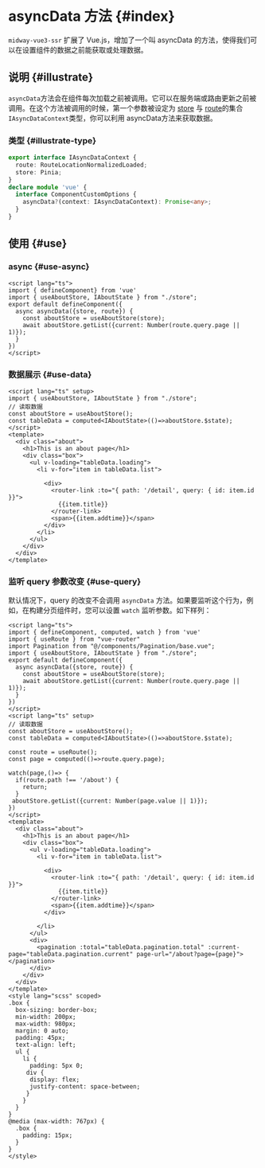 # asyncData 方法 {#index}

`midway-vue3-ssr` 扩展了 Vue.js，增加了一个叫 asyncData 的方法，使得我们可以在设置组件的数据之前能获取或处理数据。

## 说明 {#illustrate}

`asyncData`方法会在组件每次加载之前被调用。它可以在服务端或路由更新之前被调用。在这个方法被调用的时候，第一个参数被设定为 [store](/guide/essentials/store-pinia.md) 与 [route](/guide/essentials/routing.md)的集合`IAsyncDataContext`类型，你可以利用 asyncData方法来获取数据。

### 类型 {#illustrate-type}

```ts
export interface IAsyncDataContext {
  route: RouteLocationNormalizedLoaded;
  store: Pinia;
}
declare module 'vue' {
  interface ComponentCustomOptions {
    asyncData?(context: IAsyncDataContext): Promise<any>;
  }
}
```

## 使用 {#use}



### async {#use-async}

```vue
<script lang="ts">
import { defineComponent} from 'vue'
import { useAboutStore, IAboutState } from "./store";
export default defineComponent({
  async asyncData({store, route}) {
    const aboutStore = useAboutStore(store);
    await aboutStore.getList({current: Number(route.query.page || 1)});
  }
})
</script>
```

### 数据展示 {#use-data}

```vue
<script lang="ts" setup>
import { useAboutStore, IAboutState } from "./store";
// 读取数据
const aboutStore = useAboutStore();
const tableData = computed<IAboutState>(()=>aboutStore.$state);
</script>
<template>
  <div class="about">
    <h1>This is an about page</h1>
    <div class="box">
      <ul v-loading="tableData.loading">
        <li v-for="item in tableData.list">

          <div>
            <router-link :to="{ path: '/detail', query: { id: item.id }}">
              {{item.title}}
            </router-link>
            <span>{{item.addtime}}</span>
          </div>
        </li>
      </ul>
    </div>
  </div>
</template>
```

### 监听 query 参数改变 {#use-query}

默认情况下，query 的改变不会调用 `asyncData` 方法。如果要监听这个行为，例如，在构建分页组件时，您可以设置 `watch` 监听参数。如下样列：

```vue{18-26}
<script lang="ts">
import { defineComponent, computed, watch } from 'vue'
import { useRoute } from "vue-router"
import Pagination from "@/components/Pagination/base.vue";
import { useAboutStore, IAboutState } from "./store";
export default defineComponent({
  async asyncData({store, route}) {
    const aboutStore = useAboutStore(store);
    await aboutStore.getList({current: Number(route.query.page || 1)});
  }
})
</script>
<script lang="ts" setup>
// 读取数据
const aboutStore = useAboutStore();
const tableData = computed<IAboutState>(()=>aboutStore.$state);

const route = useRoute();
const page = computed(()=>route.query.page);

watch(page,()=> {
  if(route.path !== '/about') {
    return;
  }
 aboutStore.getList({current: Number(page.value || 1)});
})
</script>
<template>
  <div class="about">
    <h1>This is an about page</h1>
    <div class="box">
      <ul v-loading="tableData.loading">
        <li v-for="item in tableData.list">

          <div>
            <router-link :to="{ path: '/detail', query: { id: item.id }}">
              {{item.title}}
            </router-link>
            <span>{{item.addtime}}</span>
          </div>
        
        </li>
      </ul>
      <div>
        <pagination :total="tableData.pagination.total" :current-page="tableData.pagination.current" page-url="/about?page={page}"></pagination>
      </div>
    </div>
  </div>
</template>
<style lang="scss" scoped>
.box {
  box-sizing: border-box;
  min-width: 200px;
  max-width: 980px;
  margin: 0 auto;
  padding: 45px;
  text-align: left;
  ul {
    li {
      padding: 5px 0;
     div {
      display: flex;
      justify-content: space-between;
     }
    }
  }
}
@media (max-width: 767px) {
  .box {
    padding: 15px;
  }
}
</style>

```















